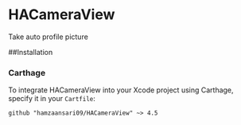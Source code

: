 # HACameraView
Take auto profile picture

##Installation

### Carthage

To integrate HACameraView into your Xcode project using Carthage, specify it in your `Cartfile`:

```ogdl
github "hamzaansari09/HACameraView" ~> 4.5
```
